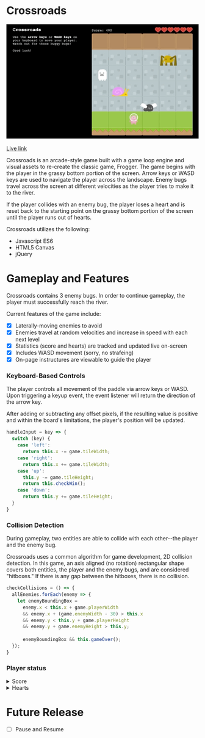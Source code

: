 # Crossroads

<p align="center">
  <img width="550" height="300" src="demo/crossroads-demo.gif">
</p>

[Live link](http://jessicaselinewong.com/Crossroads/)

Crossroads is an arcade-style game built with a game loop engine and visual assets to re-create the classic game, Frogger. The game begins with the player in the grassy bottom portion of the screen. Arrow keys or WASD keys are used to navigate the player across the landscape. Enemy bugs travel across the screen at different velocities as the player tries to make it to the river.

If the player collides with an enemy bug, the player loses a heart and is reset back to the starting point on the grassy bottom portion of the screen until the player runs out of hearts.


Crossroads utilizes the following:
* Javascript ES6
* HTML5 Canvas
* jQuery

# Gameplay and Features

Crossroads contains 3 enemy bugs. In order to continue gameplay, the player must successfully reach the river.

Current features of the game include:
- [x] Laterally-moving enemies to avoid
- [x] Enemies travel at random velocities and increase in speed with each next level
- [x] Statistics (score and hearts) are tracked and updated live on-screen
- [x] Includes WASD movement (sorry, no strafeing)
- [x] On-page instructures are viewable to guide the player

### Keyboard-Based Controls

The player controls all movement of the paddle via arrow keys or WASD. Upon triggering a keyup event, the event listener will return the direction of the arrow key.

After adding or subtracting any offset pixels, if the resulting value is positive and within the board's limitations, the player's position will be updated.

```javascript
handleInput = key => {
  switch (key) {
    case 'left':
      return this.x -= game.tileWidth;
    case 'right':
      return this.x += game.tileWidth;
    case 'up':
      this.y -= game.tileHeight;
      return this.checkWin();
    case 'down':
      return this.y += game.tileHeight;
  }
}
```

### Collision Detection

  During gameplay, two entities are able to collide with each other--the player and the enemy bug.

  Crossroads uses a common algorithm for game development, 2D collision detection. In this game, an axis aligned (no rotation) rectangular shape covers both entities, the player and the enemy bugs, and are considered "hitboxes." If there is any gap between the hitboxes, there is no collision. 

  ```javascript
  checkCollisions = () => {
    allEnemies.forEach(enemy => {
      let enemyBoundingBox =
        enemy.x < this.x + game.playerWidth
        && enemy.x + (game.enemyWidth - 30) > this.x
        && enemy.y < this.y + game.playerHeight
        && enemy.y + game.enemyHeight > this.y;

        enemyBoundingBox && this.gameOver();
    });
  }
  ```

### Player status

<details>
  <summary>Score</summary>
  <p>Players earn points for each successful crossing and each enemy's velocity increases via an accelerator constant after 250 points have been delegated.</p>
</details>

<details>
  <summary>Hearts</summary>
  <p>At the start of each game, the player has six hearts. For each collision with an enemy, the player loses a heart and is reset back to the starting point. When the player has no more hearts, they lose.</p>
</details>

# Future Release
- [ ] Pause and Resume
